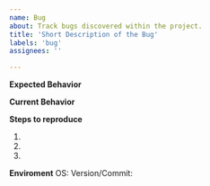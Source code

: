 ```yaml
---
name: Bug
about: Track bugs discovered within the project.
title: 'Short Description of the Bug'
labels: 'bug'
assignees: ''

---
```


**Expected Behavior**


**Current Behavior**


**Steps to reproduce**

1. 
2. 
3. 

**Enviroment**
OS: 
Version/Commit: 